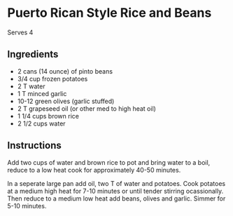 # Puerto Rican Style Rice and Beans

Serves 4

## Ingredients

- 2 cans (14 ounce) of pinto beans
- 3/4 cup frozen potatoes
- 2 T water
- 1 T minced garlic
- 10-12 green olives (garlic stuffed)
- 2 T grapeseed oil (or other med to high heat oil)
- 1 1/4 cups brown rice
- 2 1/2 cups water

## Instructions

Add two cups of water and brown rice to pot and bring water to a boil, reduce to a low heat cook for approximately 40-50 minutes.

In a seperate large pan add oil, two T of water and potatoes. Cook potatoes at a medium high heat for 7-10 minutes or until tender stirring ocassionally. Then reduce to a medium low heat add beans, olives and garlic. Simmer for 5-10 minutes.